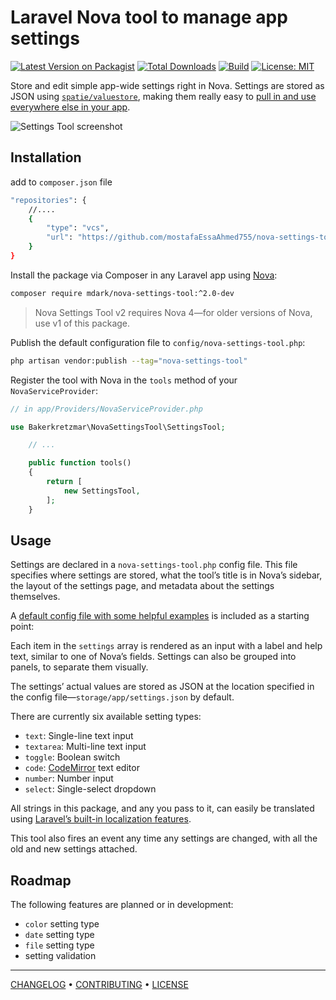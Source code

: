 # Laravel Nova tool to manage app settings

[![Latest Version on Packagist](https://img.shields.io/packagist/v/bakerkretzmar/nova-settings-tool.svg?style=flat)](https://packagist.org/packages/bakerkretzmar/nova-settings-tool)
[![Total Downloads](https://img.shields.io/packagist/dt/bakerkretzmar/nova-settings-tool.svg?style=flat)](https://packagist.org/packages/bakerkretzmar/nova-settings-tool)
[![Build](https://github.com/bakerkretzmar/nova-settings-tool/workflows/CI/badge.svg)](https://github.com/bakerkretzmar/nova-settings-tool/actions)
[![License: MIT](https://img.shields.io/badge/License-MIT-blue.svg?style=flat)](https://opensource.org/licenses/MIT)

Store and edit simple app-wide settings right in Nova. Settings are stored as JSON using [`spatie/valuestore`](https://github.com/spatie/valuestore), making them really easy to [pull in and use everywhere else in your app](https://laravel-news.com/global-application-settings).

![Settings Tool screenshot](settings-tool.png)

## Installation

add to `composer.json` file

```bash
"repositories": {
    //....
    {
        "type": "vcs",
        "url": "https://github.com/mostafaEssaAhmed755/nova-settings-tool.git"
    }
}
```

Install the package via Composer in any Laravel app using [Nova](https://nova.laravel.com):

```bash
composer require mdark/nova-settings-tool:^2.0-dev
```

> Nova Settings Tool v2 requires Nova 4—for older versions of Nova, use v1 of this package.

Publish the default configuration file to `config/nova-settings-tool.php`:

```bash
php artisan vendor:publish --tag="nova-settings-tool"
```

Register the tool with Nova in the `tools` method of your `NovaServiceProvider`:

```php
// in app/Providers/NovaServiceProvider.php

use Bakerkretzmar\NovaSettingsTool\SettingsTool;

    // ...

    public function tools()
    {
        return [
            new SettingsTool,
        ];
    }
```

## Usage

Settings are declared in a `nova-settings-tool.php` config file. This file specifies where settings are stored, what the tool’s title is in Nova’s sidebar, the layout of the settings page, and metadata about the settings themselves.

A [default config file with some helpful examples](config/nova-settings-tool.php) is included as a starting point:

Each item in the `settings` array is rendered as an input with a label and help text, similar to one of Nova’s fields. Settings can also be grouped into panels, to separate them visually.

The settings’ actual values are stored as JSON at the location specified in the config file—`storage/app/settings.json` by default.

There are currently six available setting types:

-   `text`: Single-line text input
-   `textarea`: Multi-line text input
-   `toggle`: Boolean switch
-   `code`: [CodeMirror](https://codemirror.net/) text editor
-   `number`: Number input
-   `select`: Single-select dropdown

All strings in this package, and any you pass to it, can easily be translated using [Laravel’s built-in localization features](https://laravel.com/docs/localization#using-translation-strings-as-keys).

This tool also fires an event any time any settings are changed, with all the old and new settings attached.

## Roadmap

The following features are planned or in development:

-   `color` setting type
-   `date` setting type
-   `file` setting type
-   setting validation

---

[CHANGELOG](CHANGELOG.md) • [CONTRIBUTING](CONTRIBUTING.md) • [LICENSE](LICENSE.md)
